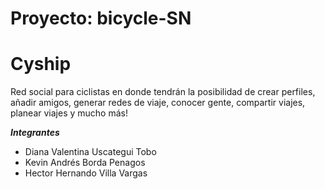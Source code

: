 # Proyecto: bicycle-SN

<h1> Cyship </h1>

Red social para ciclistas en donde tendrán la posibilidad de crear perfiles, añadir amigos, generar redes de viaje, conocer gente, compartir viajes, planear viajes y mucho más!

***Integrantes***
- Diana Valentina Uscategui Tobo
- Kevin Andrés Borda Penagos
- Hector Hernando Villa Vargas


